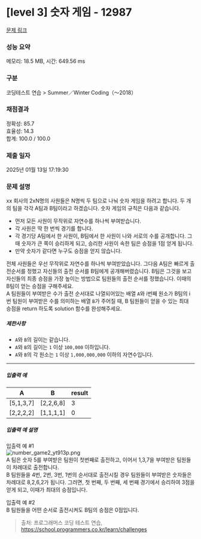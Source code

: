 # [level 3] 숫자 게임 - 12987 

[문제 링크](https://school.programmers.co.kr/learn/courses/30/lessons/12987) 

### 성능 요약

메모리: 18.5 MB, 시간: 649.56 ms

### 구분

코딩테스트 연습 > Summer／Winter Coding（～2018）

### 채점결과

정확성: 85.7<br/>효율성: 14.3<br/>합계: 100.0 / 100.0

### 제출 일자

2025년 01월 13일 17:19:30

### 문제 설명

<p>xx 회사의 2xN명의 사원들은 N명씩 두 팀으로 나눠 숫자 게임을 하려고 합니다. 두 개의 팀을 각각 A팀과 B팀이라고 하겠습니다. 숫자 게임의 규칙은 다음과 같습니다.</p>

<ul>
<li>먼저 모든 사원이 무작위로 자연수를 하나씩 부여받습니다.</li>
<li>각 사원은 딱 한 번씩 경기를 합니다.</li>
<li>각 경기당 A팀에서 한 사원이, B팀에서 한 사원이 나와 서로의 수를 공개합니다. 그때 숫자가 큰 쪽이 승리하게 되고, 승리한 사원이 속한 팀은 승점을 1점 얻게 됩니다.</li>
<li>만약 숫자가 같다면 누구도 승점을 얻지 않습니다.</li>
</ul>

<p>전체 사원들은 우선 무작위로 자연수를 하나씩 부여받았습니다. 그다음 A팀은 빠르게 출전순서를 정했고 자신들의 출전 순서를 B팀에게 공개해버렸습니다. B팀은 그것을 보고 자신들의 최종 승점을 가장 높이는 방법으로 팀원들의 출전 순서를 정했습니다. 이때의 B팀이 얻는 승점을 구해주세요.<br>
A 팀원들이 부여받은 수가 출전 순서대로 나열되어있는 배열 <code>A</code>와 i번째 원소가 B팀의 i번 팀원이 부여받은 수를 의미하는 배열 <code>B</code>가 주어질 때, B 팀원들이 얻을 수 있는 최대 승점을 return 하도록 solution 함수를 완성해주세요.</p>

<h5>제한사항</h5>

<ul>
<li><code>A</code>와 <code>B</code>의 길이는 같습니다.</li>
<li><code>A</code>와 <code>B</code>의 길이는 <code>1</code> 이상 <code>100,000</code> 이하입니다.</li>
<li><code>A</code>와 <code>B</code>의 각 원소는 <code>1</code> 이상 <code>1,000,000,000</code> 이하의 자연수입니다.</li>
</ul>

<hr>

<h5>입출력 예</h5>
<table class="table">
        <thead><tr>
<th>A</th>
<th>B</th>
<th>result</th>
</tr>
</thead>
        <tbody><tr>
<td>[5,1,3,7]</td>
<td>[2,2,6,8]</td>
<td>3</td>
</tr>
<tr>
<td>[2,2,2,2]</td>
<td>[1,1,1,1]</td>
<td>0</td>
</tr>
</tbody>
      </table>
<h5>입출력 예 설명</h5>

<p>입출력 예 #1<br>
<img src="https://grepp-programmers.s3.ap-northeast-2.amazonaws.com/files/production/0de59edf-76e1-4313-984a-4b2bd40911fb/number_game2_yt913p.png" title="" alt="number_game2_yt913p.png"><br>
A 팀은 숫자 5를 부여받은 팀원이 첫번째로 출전하고, 이어서 1,3,7을 부여받은 팀원들이 차례대로 출전합니다.<br>
B 팀원들을 4번, 2번, 3번, 1번의 순서대로 출전시킬 경우 팀원들이 부여받은 숫자들은 차례대로 8,2,6,2가 됩니다. 그러면, 첫 번째, 두 번째, 세 번째 경기에서 승리하여 3점을 얻게 되고, 이때가 최대의 승점입니다.</p>

<p>입출력 예 #2<br>
B 팀원들을 어떤 순서로 출전시켜도 B팀의 승점은 0점입니다.</p>


> 출처: 프로그래머스 코딩 테스트 연습, https://school.programmers.co.kr/learn/challenges